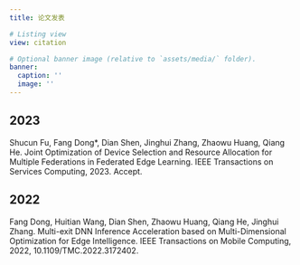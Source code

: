 ```yaml
---
title: 论文发表

# Listing view
view: citation

# Optional banner image (relative to `assets/media/` folder).
banner:
  caption: ''
  image: ''
---
```


## 2023

Shucun Fu, Fang Dong*, Dian Shen, Jinghui Zhang, Zhaowu Huang, Qiang He. Joint Optimization of Device Selection and Resource Allocation for Multiple Federations in Federated Edge Learning.  IEEE Transactions on Services Computing, 2023. Accept.

## 2022

Fang Dong, Huitian Wang, Dian Shen, Zhaowu Huang, Qiang He, Jinghui Zhang. Multi-exit DNN Inference Acceleration based on Multi-Dimensional Optimization for Edge Intelligence. IEEE Transactions on Mobile Computing, 2022, 10.1109/TMC.2022.3172402.

